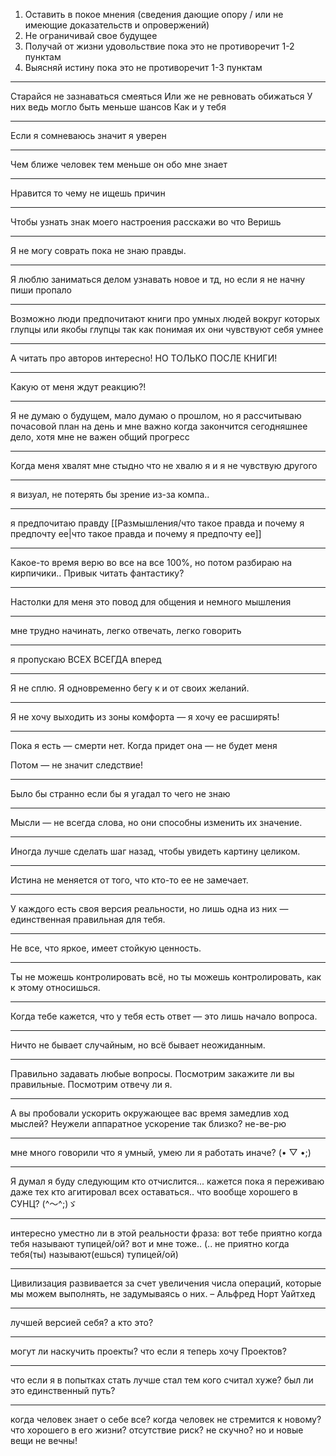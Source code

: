 1. Оставить в покое мнения (сведения дающие опору / или не имеющие доказательств и опровержений)
2. Не ограничивай свое будущее
3. Получай от жизни удовольствие пока это не противоречит 1-2 пунктам
4. Выясняй истину пока это не противоречит 1-3 пунктам
---
Старайся не зазнаваться смеяться
Или же не ревновать обижаться
У них ведь могло быть меньше шансов
Как и у тебя

---
Если я сомневаюсь значит я уверен

---
Чем ближе человек тем меньше он обо мне знает

---
Нравится то чему не ищешь причин

---
Чтобы узнать знак моего настроения расскажи во что Веришь

---
Я не могу соврать пока не знаю правды.

---
Я люблю заниматься делом узнавать новое и тд, но если я не начну пиши пропало

---
Возможно люди предпочитают книги про умных людей вокруг которых глупцы или якобы глупцы так как понимая их они чувствуют себя умнее

---
А читать про авторов интересно!
НО ТОЛЬКО ПОСЛЕ КНИГИ! 

---
Какую от меня ждут реакцию?!

---
Я не думаю о будущем, мало думаю о прошлом, но я рассчитываю почасовой план на день и мне важно когда закончится сегодняшнее дело, хотя мне не важен общий прогресс

---
Когда меня хвалят мне стыдно что не хвалю я и я не чувствую другого

---
я визуал, не потерять бы зрение из-за компа..

---
я предпочитаю правду [[Размышления/что такое правда и почему я предпочту ее|что такое правда и почему я предпочту ее]]

---
Какое-то время верю во все на все 100%, но потом разбираю на кирпичики.. Привык читать фантастику?

---
Настолки для меня это повод для общения и немного мышления

---
мне трудно начинать, легко отвечать, легко говорить

---
я пропускаю ВСЕХ ВСЕГДА вперед

---
Я не сплю. Я одновременно бегу к и от своих желаний. 

---
Я не хочу выходить из зоны комфорта — я хочу ее расширять!

---
Пока я есть — смерти нет. Когда придет она — не будет меня

Потом — не значит следствие!

---
Было бы странно если бы я угадал то чего не знаю

---
Мысли — не всегда слова, но они способны изменить их значение.

---
Иногда лучше сделать шаг назад, чтобы увидеть картину целиком.

---
Истина не меняется от того, что кто-то ее не замечает.

---
У каждого есть своя версия реальности, но лишь одна из них — единственная правильная для тебя.

---
Не все, что яркое, имеет стойкую ценность.

---
Ты не можешь контролировать всё, но ты можешь контролировать, как к этому относишься.

---
Когда тебе кажется, что у тебя есть ответ — это лишь начало вопроса.

---
Ничто не бывает случайным, но всё бывает неожиданным.

---
Правильно задавать любые вопросы.
Посмотрим закажите ли вы правильные.
Посмотрим отвечу ли я.

---
А вы пробовали ускорить окружающее вас время замедлив ход мыслей? Неужели аппаратное ускорение так близко? не-ве-рю

---
мне много говорили что я умный, умею ли я работать иначе? (⁠•⁠ ⁠▽⁠ ⁠•⁠;⁠) 

---
Я думал я буду следующим кто отчислится... кажется пока я переживаю даже тех кто агитировал всех оставаться.. что вообще хорошего в СУНЦ? (⁠^⁠～⁠^⁠;⁠)⁠ゞ 

---
интересно уместно ли в этой реальности фраза: вот тебе приятно когда тебя называют тупицей/ой? вот и мне тоже.. (.. не приятно когда тебя(ты) называют(ешься) тупицей/ой)

---
Цивилизация развивается за счет увеличения числа операций, которые мы можем выполнять, не задумываясь о них. – Альфред Норт Уайтхед

---
лучшей версией себя? а кто это?

---
могут ли наскучить проекты? что если я теперь хочу Проектов?

---
что если я в попытках стать лучше стал тем кого считал хуже? был ли это единственный путь?

---
когда человек знает о себе все? когда человек не стремится к новому? что хорошего в его жизни? отсутствие риск? не скучно? но и новые вещи не вечны!
